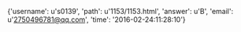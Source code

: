 {'username': u's0139', 'path': u'1153/1153.html', 'answer': u'B', 'email': u'2750496781@qq.com', 'time': '2016-02-24:11:28:10'}